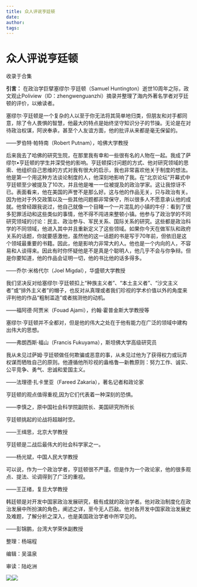 ```yaml
---
title: 众人评说亨廷顿
date: 
author: 
tags: 
---
```

# 众人评说亨廷顿


收录于合集

**引言：** 在政治学巨擘塞缪尔·亨廷顿（Samuel
Huntington）逝世10周年之际，政文观止Poliview（ID：zhengwenguanzhi）摘录并整理了海内外著名学者对亨廷顿的评价，以飨读者。

  

  

塞缪尔·亨廷顿是一个复杂的人以至于你无法将其简单地归类，但朋友和对手都同意，除了令人畏惧的智慧，他最大的特点是始终坚守知识分子的节操。无论是在对待政治权谋，阿谀奉承，甚至个人友谊方面，他的批评从来都是毫无保留的。

——罗伯特·帕特南（Robert Putnam），哈佛大学教授

后来我去了哈佛的研究生院，在那里我有幸和一些很有名的人物在一起。我成了萨缪尔•亨廷顿的学生并深受他的影响。亨廷顿探讨问题的方式、他对研究领域的思索、他组织自己思维的方式对我有很大的启示，我也非常喜欢他关于制度的想法。他是第一个用这种方法谈论制度的人，他深刻地影响了我。在“北京论坛”开幕式中亨廷顿至少被提及了10次，并且他是唯一一位被提及的政治学家。这让我惊讶不已。表面看来，他在美国的声誉不是那么好。这与他的作品无关，只与政治有关。因为他对于外交政策以及一些其他问题都非常保守，所以很多人不愿意承认他的成就。他曾经跟我说过，他自己就像一个目睹一个一片混乱的小镇的牛仔：看到了很多犯罪活动和这些类似的事情，他不得不闯进来整顿小镇。他参与了政治学的不同研究领域的讨论：民主、政治参与、军民关系、国际关系的研究。这些都是政治科学的不同领域，他进入其中并且重新定义了这些领域。如果你今天在做军队和政府关系的话题，你就要感激他，虽然他的这一话题的书是写于70年前，但依旧是这个领域最重要的书籍。因此，他是影响力非常大的人。他也是一个内向的人，不容易和人谈得来。因此有时你怀疑他是不是真是个聪明人，他几乎不会与你争辩。但是你要知道，他的作品会证明一切，他的书比他的话多得多。

——乔尔·米格代尔（Joel Migdal），华盛顿大学教授

我们坚决反对给塞缪尔·亨廷顿扣上“种族主义者”、“本土主义者”、“沙文主义者”或“排外主义者”的帽子，也反对从真理或者我们珍视的学术价值以外的角度来评判他的作品“粗制滥造”或者揣测他的动机。

——福阿德·阿贾米（Fouad Ajami），约翰·霍普金斯大学教授等

塞缪尔·亨廷顿并不全都对，但是他的伟大之处在于他有能力在广泛的领域中建构出伟大的思想。

——弗朗西斯·福山（Francis Fukuyama），斯坦佛大学高级研究员

我从未见过萨姆·亨廷顿做任何欺骗或恶意的事，从未见过他为了获得权力或玩弄权谋而牺牲自己的原则。他遵循他所珍视的盎格鲁—新教原则：努力工作、诚实、公平竞争、勇气、忠诚和爱国主义。

——法理德·扎卡里亚（Fareed Zakaria），著名记者和政论家

亨廷顿的观点值得重视,因为它们代表着一种深刻的恐惧。

——李慎之，原中国社会科学院副院长、美国研究所所长

亨廷顿挑起的论战将超越时空。

——王缉思，北京大学教授

亨廷顿是二战后最伟大的社会科学家之一。

——杨光斌，中国人民大学教授

可以说，作为一个政治学者，亨廷顿很不严谨。但是作为一个政论家，他的很多观点、提法、论调得到了广泛的重视。

——王正绪，复旦大学教授

韩廷顿是对开发中国家政治发展研究，极有成就的政治学者。他对政治制度化在政治发展中所扮演的角色，阐述之详，至今无人匹敌。他对各开发中国家政治发展史及难题，了解分析之深入，也是美国政治学者中所罕见的。

——彭锦鹏，台湾大学荣休副教授

  

  

整理：杨端程

编辑：吴温泉

审读：陆屹洲

![](/images/486/2.jpeg)![](/images/486/3.jpeg)

  

